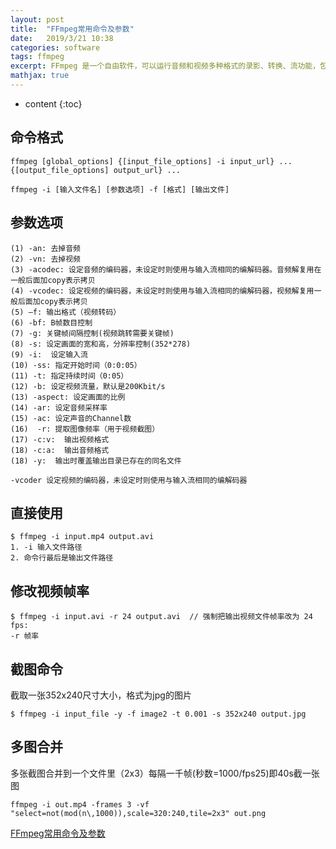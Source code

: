```yaml
---
layout: post
title:  "FFmpeg常用命令及参数"
date:   2019/3/21 10:38
categories: software
tags: ffmpeg
excerpt: FFmpeg 是一个自由软件，可以运行音频和视频多种格式的录影、转换、流功能，包含了libavcodec——这是一个用于多个项目中音频和视频的解码器库，以及libavformat——一个音频与视频格式转换库。
mathjax: true
---
```


* content
{:toc}

## 命令格式
```text
ffmpeg [global_options] {[input_file_options] -i input_url} ... {[output_file_options] output_url} ...
```
```text
ffmpeg -i [输入文件名] [参数选项] -f [格式] [输出文件] 
```
## 参数选项
```text
(1) -an: 去掉音频 
(2) -vn: 去掉视频 
(3) -acodec: 设定音频的编码器，未设定时则使用与输入流相同的编解码器。音频解复用在一般后面加copy表示拷贝 
(4) -vcodec: 设定视频的编码器，未设定时则使用与输入流相同的编解码器，视频解复用一般后面加copy表示拷贝 
(5) –f: 输出格式（视频转码）
(6) -bf: B帧数目控制 
(7) -g: 关键帧间隔控制(视频跳转需要关键帧)
(8) -s: 设定画面的宽和高，分辨率控制(352*278)
(9) -i:  设定输入流
(10) -ss: 指定开始时间（0:0:05）
(11) -t: 指定持续时间（0:05）
(12) -b: 设定视频流量，默认是200Kbit/s
(13) -aspect: 设定画面的比例
(14) -ar: 设定音频采样率
(15) -ac: 设定声音的Channel数
(16)  -r: 提取图像频率（用于视频截图）
(17) -c:v:  输出视频格式
(18) -c:a:  输出音频格式
(18) -y:  输出时覆盖输出目录已存在的同名文件

-vcoder 设定视频的编码器，未设定时则使用与输入流相同的编解码器
```
## 直接使用
```text
$ ffmpeg -i input.mp4 output.avi
1. -i 输入文件路径
2. 命令行最后是输出文件路径
```
## 修改视频帧率
```text
$ ffmpeg -i input.avi -r 24 output.avi  // 强制把输出视频文件帧率改为 24 fps:
-r 帧率 
```
## 截图命令   
截取一张352x240尺寸大小，格式为jpg的图片
```shell
$ ffmpeg -i input_file -y -f image2 -t 0.001 -s 352x240 output.jpg 
```
## 多图合并
多张截图合并到一个文件里（2x3）每隔一千帧(秒数=1000/fps25)即40s截一张图
```shell
ffmpeg -i out.mp4 -frames 3 -vf "select=not(mod(n\,1000)),scale=320:240,tile=2x3" out.png
```
[FFmpeg常用命令及参数](http://www.codeinfo.top/archives/550)
